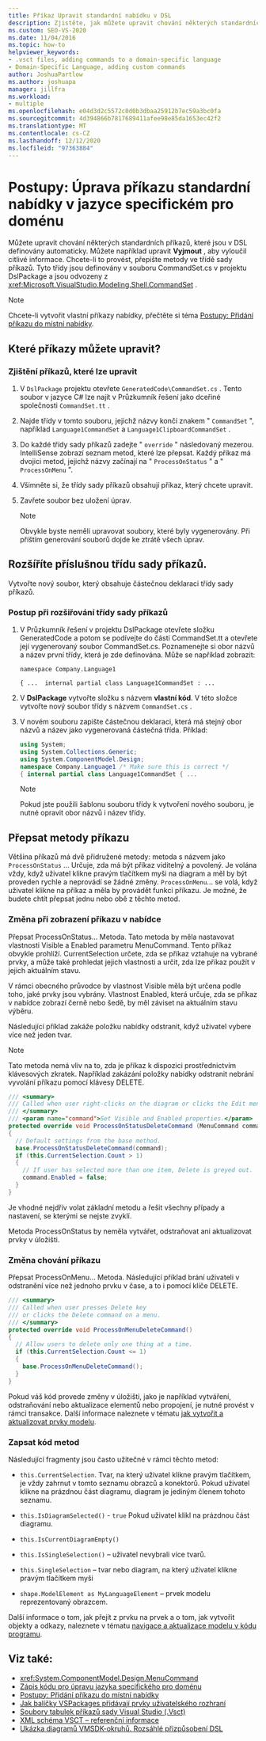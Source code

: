 ```yaml
---
title: Příkaz Upravit standardní nabídku v DSL
description: Zjistěte, jak můžete upravit chování některých standardních příkazů, které jsou v DSL definované automaticky.
ms.custom: SEO-VS-2020
ms.date: 11/04/2016
ms.topic: how-to
helpviewer_keywords:
- .vsct files, adding commands to a domain-specific language
- Domain-Specific Language, adding custom commands
author: JoshuaPartlow
ms.author: joshuapa
manager: jillfra
ms.workload:
- multiple
ms.openlocfilehash: e04d3d2c5572c0d0b3dbaa25912b7ec59a3bc0fa
ms.sourcegitcommit: 4d394866b7817689411afee98e85da1653ec42f2
ms.translationtype: MT
ms.contentlocale: cs-CZ
ms.lasthandoff: 12/12/2020
ms.locfileid: "97363884"
---
```

# <a name="how-to-modify-a-standard-menu-command-in-a-domain-specific-language"></a>Postupy: Úprava příkazu standardní nabídky v jazyce specifickém pro doménu

Můžete upravit chování některých standardních příkazů, které jsou v DSL definovány automaticky. Můžete například upravit **Vyjmout** , aby vyloučil citlivé informace. Chcete-li to provést, přepište metody ve třídě sady příkazů. Tyto třídy jsou definovány v souboru CommandSet.cs v projektu DslPackage a jsou odvozeny z <xref:Microsoft.VisualStudio.Modeling.Shell.CommandSet> .

> [!NOTE]
> Chcete-li vytvořit vlastní příkazy nabídky, přečtěte si téma [Postupy: Přidání příkazu do místní nabídky](../modeling/how-to-add-a-command-to-the-shortcut-menu.md).

## <a name="what-commands-can-you-modify"></a>Které příkazy můžete upravit?

### <a name="to-discover-what-commands-you-can-modify"></a>Zjištění příkazů, které lze upravit

1. V `DslPackage` projektu otevřete `GeneratedCode\CommandSet.cs` . Tento soubor v jazyce C# lze najít v Průzkumník řešení jako dceřiné společnosti `CommandSet.tt` .

2. Najde třídy v tomto souboru, jejichž názvy končí znakem " `CommandSet` ", například `Language1CommandSet` a `Language1ClipboardCommandSet` .

3. Do každé třídy sady příkazů zadejte " `override` " následovaný mezerou. IntelliSense zobrazí seznam metod, které lze přepsat. Každý příkaz má dvojici metod, jejichž názvy začínají na " `ProcessOnStatus` " a " `ProcessOnMenu` ".

4. Všimněte si, že třídy sady příkazů obsahují příkaz, který chcete upravit.

5. Zavřete soubor bez uložení úprav.

    > [!NOTE]
    > Obvykle byste neměli upravovat soubory, které byly vygenerovány. Při příštím generování souborů dojde ke ztrátě všech úprav.

## <a name="extend-the-appropriate-command-set-class"></a>Rozšíříte příslušnou třídu sady příkazů.

Vytvořte nový soubor, který obsahuje částečnou deklaraci třídy sady příkazů.

### <a name="to-extend-the-command-set-class"></a>Postup při rozšiřování třídy sady příkazů

1. V Průzkumník řešení v projektu DslPackage otevřete složku GeneratedCode a potom se podívejte do části CommandSet.tt a otevřete její vygenerovaný soubor CommandSet.cs. Poznamenejte si obor názvů a název první třídy, která je zde definována. Může se například zobrazit:

     `namespace Company.Language1`

     `{ ...  internal partial class Language1CommandSet : ...`

2. V **DslPackage** vytvořte složku s názvem **vlastní kód**. V této složce vytvořte nový soubor třídy s názvem `CommandSet.cs` .

3. V novém souboru zapište částečnou deklaraci, která má stejný obor názvů a název jako vygenerovaná částečná třída. Příklad:

    ```csharp
    using System;
    using System.Collections.Generic;
    using System.ComponentModel.Design;
    namespace Company.Language1 /* Make sure this is correct */
    { internal partial class Language1CommandSet { ...
    ```

    > [!NOTE]
    > Pokud jste použili šablonu souboru třídy k vytvoření nového souboru, je nutné opravit obor názvů i název třídy.

## <a name="override-the-command-methods"></a>Přepsat metody příkazu

Většina příkazů má dvě přidružené metody: metoda s názvem jako `ProcessOnStatus` ... Určuje, zda má být příkaz viditelný a povolený. Je volána vždy, když uživatel klikne pravým tlačítkem myši na diagram a měl by být proveden rychle a neprovádí se žádné změny. `ProcessOnMenu`... se volá, když uživatel klikne na příkaz a měla by provádět funkci příkazu. Je možné, že budete chtít přepsat jednu nebo obě z těchto metod.

### <a name="to-change-when-the-command-appears-on-a-menu"></a>Změna při zobrazení příkazu v nabídce

Přepsat ProcessOnStatus... Metoda. Tato metoda by měla nastavovat vlastnosti Visible a Enabled parametru MenuCommand. Tento příkaz obvykle prohlíží. CurrentSelection určete, zda se příkaz vztahuje na vybrané prvky, a může také prohledat jejich vlastnosti a určit, zda lze příkaz použít v jejich aktuálním stavu.

V rámci obecného průvodce by vlastnost Visible měla být určena podle toho, jaké prvky jsou vybrány. Vlastnost Enabled, která určuje, zda se příkaz v nabídce zobrazí černě nebo šedě, by měl záviset na aktuálním stavu výběru.

Následující příklad zakáže položku nabídky odstranit, když uživatel vybere více než jeden tvar.

> [!NOTE]
> Tato metoda nemá vliv na to, zda je příkaz k dispozici prostřednictvím klávesových zkratek. Například zakázání položky nabídky odstranit nebrání vyvolání příkazu pomocí klávesy DELETE.

```csharp
/// <summary>
/// Called when user right-clicks on the diagram or clicks the Edit menu.
/// </summary>
/// <param name="command">Set Visible and Enabled properties.</param>
protected override void ProcessOnStatusDeleteCommand (MenuCommand command)
{
  // Default settings from the base method.
  base.ProcessOnStatusDeleteCommand(command);
  if (this.CurrentSelection.Count > 1)
  {
    // If user has selected more than one item, Delete is greyed out.
    command.Enabled = false;
  }
}
```

Je vhodné nejdřív volat základní metodu a řešit všechny případy a nastavení, se kterými se nejste zvyklí.

Metoda ProcessOnStatus by neměla vytvářet, odstraňovat ani aktualizovat prvky v úložišti.

### <a name="to-change-the-behavior-of-the-command"></a>Změna chování příkazu

Přepsat ProcessOnMenu... Metoda. Následující příklad brání uživateli v odstranění více než jednoho prvku v čase, a to i pomocí klíče DELETE.

```csharp
/// <summary>
/// Called when user presses Delete key
/// or clicks the Delete command on a menu.
/// </summary>
protected override void ProcessOnMenuDeleteCommand()
{
  // Allow users to delete only one thing at a time.
  if (this.CurrentSelection.Count <= 1)
  {
    base.ProcessOnMenuDeleteCommand();
  }
}
```

Pokud váš kód provede změny v úložišti, jako je například vytváření, odstraňování nebo aktualizace elementů nebo propojení, je nutné provést v rámci transakce. Další informace naleznete v tématu [jak vytvořit a aktualizovat prvky modelu](../modeling/how-to-modify-a-standard-menu-command-in-a-domain-specific-language.md).

### <a name="write-the-code-of-the-methods"></a>Zapsat kód metod

Následující fragmenty jsou často užitečné v rámci těchto metod:

- `this.CurrentSelection`. Tvar, na který uživatel klikne pravým tlačítkem, je vždy zahrnut v tomto seznamu obrazců a konektorů. Pokud uživatel klikne na prázdnou část diagramu, diagram je jediným členem tohoto seznamu.

- `this.IsDiagramSelected()` - `true` Pokud uživatel klikl na prázdnou část diagramu.

- `this.IsCurrentDiagramEmpty()`

- `this.IsSingleSelection()` – uživatel nevybrali více tvarů.

- `this.SingleSelection` – tvar nebo diagram, na který uživatel klikne pravým tlačítkem myši

- `shape.ModelElement as MyLanguageElement` – prvek modelu reprezentovaný obrazcem.

Další informace o tom, jak přejít z prvku na prvek a o tom, jak vytvořit objekty a odkazy, naleznete v tématu [navigace a aktualizace modelu v kódu programu](../modeling/navigating-and-updating-a-model-in-program-code.md).

## <a name="see-also"></a>Viz také:

- <xref:System.ComponentModel.Design.MenuCommand>
- [Zápis kódu pro úpravu jazyka specifického pro doménu](../modeling/writing-code-to-customise-a-domain-specific-language.md)
- [Postupy: Přidání příkazu do místní nabídky](../modeling/how-to-add-a-command-to-the-shortcut-menu.md)
- [Jak balíčky VSPackages přidávají prvky uživatelského rozhraní](../extensibility/internals/how-vspackages-add-user-interface-elements.md)
- [Soubory tabulek příkazů sady Visual Studio (.Vsct)](../extensibility/internals/visual-studio-command-table-dot-vsct-files.md)
- [XML schéma VSCT – referenční informace](../extensibility/vsct-xml-schema-reference.md)
- [Ukázka diagramů VMSDK-okruhů. Rozsáhlé přizpůsobení DSL](https://code.msdn.microsoft.com/Visualization-Modeling-SDK-763778e8)
